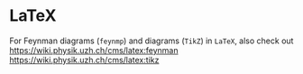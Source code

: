# LaTeX

For Feynman diagrams (`feynmp`) and diagrams (`TikZ`) in `LaTeX`, also check out
https://wiki.physik.uzh.ch/cms/latex:feynman 
https://wiki.physik.uzh.ch/cms/latex:tikz



